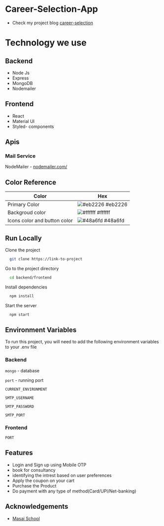 # Career-Selection-App
- Check my project blog  <a href="https://medium.com/@kalpanathamatam1822000/creating-a-domain-to-the-web-application-by-using-reactjs-f82c909f03cb">career-selection</a>


# Technology we use

## Backend
- Node Js
- Express
- MongoDB
- Nodemailer

## Frontend
- React
- Material UI
- Styled- components

## Apis



### Mail Service 
NodeMailer -  [nodemailer.com/](https://nodemailer.com/) 

## Color Reference

| Color             | Hex                                                                |
| ----------------- | ------------------------------------------------------------------ |
| Primary Color  | ![#eb2226](https://via.placeholder.com/10/eb2226?text=+) #eb2226 |
| Backgroud color | ![#ffffff](https://via.placeholder.com/10/ffffff?text=+) #ffffff |
| Icons color and button color| ![#48a6fd](https://via.placeholder.com/10/48a6fd?text=+) #48a6fd |



## Run Locally

Clone the project

```bash
  git clone https://link-to-project
```

Go to the project directory

```bash
  cd backend/frontend
```

Install dependencies

```bash
  npm install
```

Start the server

```bash
  npm start
```


## Environment Variables

To run this project, you will need to add the following environment variables to your .env file

### Backend

`mongo` - database

`port` - running port



`CURRENT_ENVIRONMENT`

`SMTP_USERNAME`

`SMTP_PASSWORD`

`SMTP_PORT`


### Frontend


`PORT`


## Features

- Login and Sign up using Mobile OTP
- book for consultancy
- identifying the intrest based on user preferences
- Apply the coupon on your cart 
- Purchase the Product
- Do payment with any type of method(Card/UPI/Net-banking)


## Acknowledgements

 - [Masai School](https://masaischool.com/)
  


